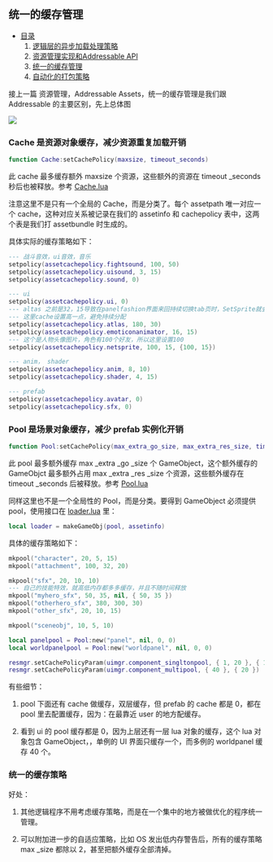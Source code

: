 ## 统一的缓存管理

* [目录](/)
    1. [逻辑层的异步加载处理策略](/usage.md)
    2. [资源管理实现和Addressable API](/impl.md)
    3. [统一的缓存管理](/pool.md)
    4. [自动化的打包策略](/pack.md)
    

接上一篇 资源管理，Addressable Assets，统一的缓存管理是我们跟 Addressable 的主要区别，先上总体图

![](/arch.jpg)


### Cache 是资源对象缓存，减少资源重复加载开销 

```lua
function Cache:setCachePolicy(maxsize, timeout_seconds)
```

此 cache 最多缓存额外 maxsize 个资源，这些额外的资源在 timeout _seconds 秒后也被释放。参考 [Cache.lua](https://github.com/stallboy/unityres/blob/master/res/Cache.lua)  

注意这里不是只有一个全局的 Cache，而是分类了。每个 assetpath 唯一对应一个 cache，这种对应关系被记录在我们的 assetinfo 和 cachepolicy 表中，这两个表是我们打 assetbundle 时生成的。

具体实际的缓存策略如下：

```lua
--- 战斗音效，ui音效，音乐
setpolicy(assetcachepolicy.fightsound, 100, 50)
setpolicy(assetcachepolicy.uisound, 3, 15)
setpolicy(assetcachepolicy.sound, 0)

--- ui
setpolicy(assetcachepolicy.ui, 0)
--- altas 之前是32，15导致在panelfashion界面来回持续切换tab页时，SetSprite就会重新加载sprite，unity c++就持续分配内存，GetTotalAllocatedMemoryLong持续提高
--- 这里cache设置高一点，避免持续分配
setpolicy(assetcachepolicy.atlas, 180, 30)
setpolicy(assetcachepolicy.emoticonanimator, 16, 15)
--- 这个是人物头像图片，角色有100个好友，所以这里设置100
setpolicy(assetcachepolicy.netsprite, 100, 15, {100, 15})

--- anim， shader
setpolicy(assetcachepolicy.anim, 8, 10)
setpolicy(assetcachepolicy.shader, 4, 15)

--- prefab
setpolicy(assetcachepolicy.avatar, 0)
setpolicy(assetcachepolicy.sfx, 0)
```

### Pool 是场景对象缓存，减少 prefab 实例化开销

```lua
function Pool:setCachePolicy(max_extra_go_size, max_extra_res_size, timeout_seconds)
```

此 pool 最多额外缓存 max _extra _go _size 个 GameObject，这个额外缓存的 GameObjct 最多额外占用 max _extra _res _size 个资源，这些额外缓存在 timeout _seconds 后被释放。参考 [Pool.lua](https://github.com/stallboy/unityres/blob/master/res/Pool.lua)  

同样这里也不是一个全局性的 Pool，而是分类。要得到 GameObject 必须提供 pool，使用接口在 [loader.lua](https://github.com/stallboy/unityres/blob/master/res/loader.lua) 里：

```lua
local loader = makeGameObj(pool, assetinfo)
```

具体的缓存策略如下：

```lua
mkpool("character", 20, 5, 15)
mkpool("attachment", 100, 32, 20)

mkpool("sfx", 20, 10, 10)
--- 自己的技能特效，就高低内存都多多缓存，并且不随时间释放
mkpool("myhero_sfx", 50, 35, nil, { 50, 35 })
mkpool("otherhero_sfx", 380, 300, 30)
mkpool("other_sfx", 20, 10, 15)

mkpool("sceneobj", 10, 5, 10)
```

```lua
local panelpool = Pool:new("panel", nil, 0, 0)
local worldpanelpool = Pool:new("worldpanel", nil, 0, 0)
```

```lua
resmgr.setCachePolicyParam(uimgr.component_singltonpool, { 1, 20 }, { 1, 3 })
resmgr.setCachePolicyParam(uimgr.component_multipool, { 40 }, { 20 })
```

有些细节：

1. pool 下面还有 cache 做缓存，双层缓存，但 prefab 的 cache 都是 0，都在 pool 里去配置缓存，因为：在最靠近 user 的地方配缓存。

2. 看到 ui 的 pool 缓存都是 0，因为上层还有一层 lua 对象的缓存，这个 lua 对象包含 GameObject，，单例的 UI 界面只缓存一个，而多例的 worldpanel 缓存 40 个。

### 统一的缓存策略

好处：

1. 其他逻辑程序不用考虑缓存策略，而是在一个集中的地方被做优化的程序统一管理。

2. 可以附加进一步的自适应策略，比如 OS 发出低内存警告后，所有的缓存策略 max _size 都除以 2，甚至把额外缓存全部清掉。
